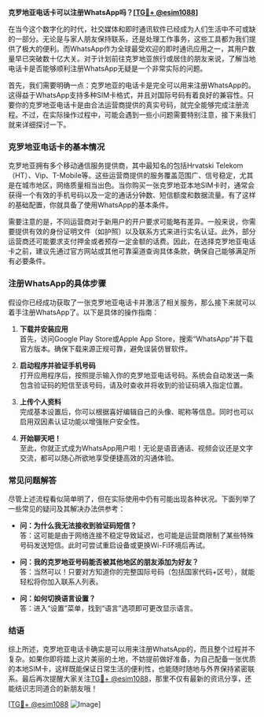 **克罗地亚电话卡可以注册WhatsApp吗？[[TG💪+ @esim1088](https://t.me/s/esim1088)]**

在当今这个数字化的时代，社交媒体和即时通讯软件已经成为人们生活中不可或缺的一部分。无论是与家人朋友保持联系，还是处理工作事务，这些工具都为我们提供了极大的便利。而WhatsApp作为全球最受欢迎的即时通讯应用之一，其用户数量早已突破数十亿大关。对于计划前往克罗地亚旅行或居住的朋友来说，了解当地电话卡是否能够顺利注册WhatsApp无疑是一个非常实际的问题。

首先，我们需要明确一点：克罗地亚的电话卡是完全可以用来注册WhatsApp的。这得益于WhatsApp支持多种SIM卡格式，并且对国际号码有着良好的兼容性。只要你的克罗地亚电话卡是由合法运营商提供的真实号码，就完全能够完成注册流程。不过，在实际操作过程中，可能会遇到一些小问题需要特别注意，接下来我们就来详细探讨一下。

### 克罗地亚电话卡的基本情况

克罗地亚拥有多个移动通信服务提供商，其中最知名的包括Hrvatski Telekom（HT）、Vip、T-Mobile等。这些运营商提供的服务覆盖范围广、信号稳定，尤其是在城市地区，网络质量相当出色。当你购买一张克罗地亚本地SIM卡时，通常会获得一个有效的手机号码以及一定的通话分钟数、短信额度和数据流量。有了这样的基础配置，你就具备了使用WhatsApp的基本条件。

需要注意的是，不同运营商对于新用户的开户要求可能略有差异。一般来说，你需要提供有效的身份证明文件（如护照）以及联系方式来进行实名认证。此外，部分运营商还可能要求支付押金或者预存一定金额的话费。因此，在选择克罗地亚电话卡之前，建议先通过官方网站或其他可靠渠道查询具体条款，确保自己能够满足所有必要条件。

### 注册WhatsApp的具体步骤

假设你已经成功获取了一张克罗地亚电话卡并激活了相关服务，那么接下来就可以着手注册WhatsApp了。以下是具体的操作指南：

1. **下载并安装应用**  
   首先，访问Google Play Store或Apple App Store，搜索“WhatsApp”并下载官方版本。确保下载来源正规可靠，避免误装仿冒软件。

2. **启动程序并验证手机号码**  
   打开应用程序后，按照提示输入你的克罗地亚电话号码。系统会自动发送一条包含验证码的短信至该号码，请及时查收并将收到的验证码填入指定位置。

3. **上传个人资料**  
   完成基本设置后，你可以根据喜好编辑自己的头像、昵称等信息。同时也可以启用双因素认证功能以增强账户安全性。

4. **开始聊天吧！**  
   至此，你就正式成为WhatsApp用户啦！无论是语音通话、视频会议还是文字交流，都可以随心所欲地享受便捷高效的沟通体验。

### 常见问题解答

尽管上述流程看似简单明了，但在实际使用中仍有可能出现各种状况。下面列举了一些常见的疑问及其解决办法供参考：

- **问：为什么我无法接收到验证码短信？**  
  答：这可能是由于网络连接不稳定导致延迟，也可能是运营商限制了某些特殊号码发送短信。此时可尝试重启设备或更换Wi-Fi环境后再试。

- **问：我的克罗地亚号码能否被其他地区的朋友添加为好友？**  
  答：当然可以！只要对方知道你的完整国际号码（包括国家代码+区号），就能轻松将你加入联系人列表。

- **问：如何切换语言设置？**  
  答：进入“设置”菜单，找到“语言”选项即可更改显示语言。

### 结语

综上所述，克罗地亚电话卡确实是可以用来注册WhatsApp的，而且整个过程并不复杂。如果你即将踏上这片美丽的土地，不妨提前做好准备，为自己配备一张优质的本地SIM卡，这样既能保证日常生活的便利性，也能随时随地与外界保持紧密联系。最后再次提醒大家关注[TG💪+ @esim1088](https://t.me/s/esim1088)，那里不仅有最新的资讯分享，还能结识志同道合的新朋友哦！

[[TG💪+ @esim1088](https://t.me/s/esim1088) ![Image](https://i.postimg.cc/4NQfJmqS/Snipaste-2025-05-13-00-14-12.png)]